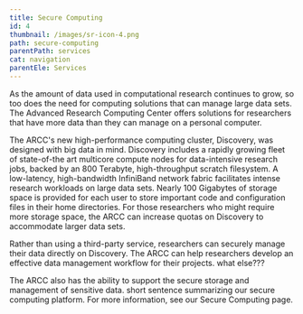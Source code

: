 ```yaml
---
title: Secure Computing
id: 4
thumbnail: /images/sr-icon-4.png
path: secure-computing
parentPath: services
cat: navigation
parentEle: Services
---
```

As the amount of data used in computational research continues to grow, so too does the need for computing solutions that can manage large data sets. The Advanced Research Computing Center offers solutions for researchers that have more data than they can manage on a personal computer.

The ARCC's new high-performance computing cluster, Discovery, was designed with big data in mind. Discovery includes a rapidly growing fleet of state-of-the art multicore compute nodes for data-intensive research jobs, backed by an 800 Terabyte, high-throughput scratch filesystem. A low-latency, high-bandwidth InfiniBand network fabric facilitates intense research workloads on large data sets. Nearly 100 Gigabytes of storage space is provided for each user to store important code and configuration files in their home directories. For those researchers who might require more storage space, the ARCC can increase quotas on Discovery to accommodate larger data sets.

Rather than using a third-party service, researchers can securely manage their data directly on Discovery. The ARCC can help researchers develop an effective data management workflow for their projects. what else???

The ARCC also has the ability to support the secure storage and management of sensitive data. short sentence summarizing our secure computing platform. For more information, see our Secure Computing page.
